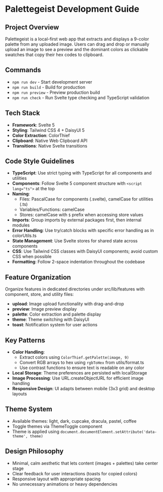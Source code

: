 # Palettegeist Development Guide

## Project Overview
Palettegeist is a local-first web app that extracts and displays a 9-color palette from any uploaded image. Users can drag and drop or manually upload an image to see a preview and the dominant colors as clickable swatches that copy their hex codes to clipboard.

## Commands
- `npm run dev` - Start development server
- `npm run build` - Build for production
- `npm run preview` - Preview production build
- `npm run check` - Run Svelte type checking and TypeScript validation

## Tech Stack
- **Framework**: Svelte 5
- **Styling**: Tailwind CSS 4 + DaisyUI 5
- **Color Extraction**: ColorThief
- **Clipboard**: Native Web Clipboard API
- **Transitions**: Native Svelte transitions

## Code Style Guidelines
- **TypeScript**: Use strict typing with TypeScript for all components and utilities
- **Components**: Follow Svelte 5 component structure with `<script lang="ts">` at the top
- **Naming**:
  - Files: PascalCase for components (.svelte), camelCase for utilities (.ts)
  - Variables/Functions: camelCase
  - Stores: camelCase with `$` prefix when accessing store values
- **Imports**: Group imports by external packages first, then internal modules
- **Error Handling**: Use try/catch blocks with specific error handling as in colorUtils.ts
- **State Management**: Use Svelte stores for shared state across components
- **CSS**: Use Tailwind CSS classes with DaisyUI components; avoid custom CSS when possible
- **Formatting**: Follow 2-space indentation throughout the codebase

## Feature Organization
Organize features in dedicated directories under src/lib/features with component, store, and utility files:
- **upload**: Image upload functionality with drag-and-drop
- **preview**: Image preview display
- **palette**: Color extraction and palette display
- **theme**: Theme switching with DaisyUI
- **toast**: Notification system for user actions

## Key Patterns
- **Color Handling**:
  - Extract colors using `ColorThief.getPalette(image, 9)`
  - Convert RGB arrays to hex using `rgbToHex` from utils/format.ts
  - Use contrast functions to ensure text is readable on any color
- **Local Storage**: Theme preferences are persisted with localStorage
- **Image Processing**: Use URL.createObjectURL for efficient image handling
- **Responsive Design**: UI adapts between mobile (3x3 grid) and desktop layouts

## Theme System
- Available themes: light, dark, cupcake, dracula, pastel, coffee
- Toggle themes via ThemeToggle component
- Theme is applied using `document.documentElement.setAttribute('data-theme', theme)`

## Design Philosophy
- Minimal, calm aesthetic that lets content (images + palettes) take center stage
- Clear feedback for user interactions (toasts for copied colors)
- Responsive layout with appropriate spacing
- No unnecessary animations or heavy dependencies